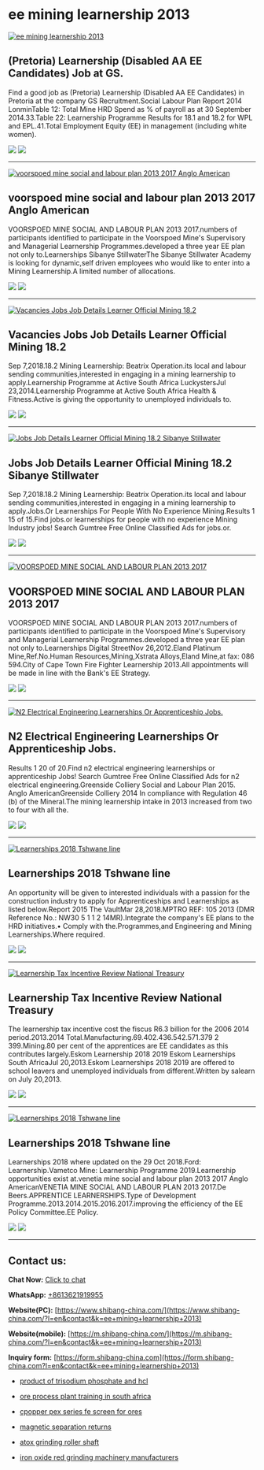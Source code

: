# ee mining learnership 2013

<a href="https://swt.shibang-china.com/?l=en&img&k=ee+mining+learnership+2013" target="_blank">![ee mining learnership 2013](http://static.shibang-china.com/all-800x300/366.jpg)</a>

## (Pretoria) Learnership (Disabled AA EE Candidates) Job at GS.
Find a good job as (Pretoria) Learnership (Disabled AA EE Candidates) in Pretoria at the company GS Recruitment.Social Labour Plan Report 2014 LonminTable 12: Total Mine HRD Spend as % of payroll as at 30 September 2014.33.Table 22: Learnership Programme Results for 18.1 and 18.2 for WPL and EPL.41.Total Employment Equity (EE) in management (including white women).


<a href="https://whatsapp.shibangsoft.com/WhatsApp.php" target="_blank" title="WhatsApp">![](http://static.shibang-china.com/icon/whatsapp.png)</a> <a href="https://swt.shibang-china.com/?l=en&icon&k=ee+mining+learnership+2013" target="_blank">![](http://static.shibang-china.com/icon/chat-en.png)</a>

---

<a href="https://swt.shibang-china.com/?l=en&img&k=ee+mining+learnership+2013" target="_blank">![voorspoed mine social and labour plan 2013 2017 Anglo American](http://static.shibang-china.com/all-800x300/338.jpg)</a>

## voorspoed mine social and labour plan 2013 2017 Anglo American
VOORSPOED MINE SOCIAL AND LABOUR PLAN 2013 2017.numbers of participants identified to participate in the Voorspoed Mine&#39;s Supervisory and Managerial Learnership Programmes.developed a three year EE plan not only to.Learnerships Sibanye StillwaterThe Sibanye Stillwater Academy is looking for dynamic,self driven employees who would like to enter into a Mining Learnership.A limited number of allocations.


<a href="https://whatsapp.shibangsoft.com/WhatsApp.php" target="_blank" title="WhatsApp">![](http://static.shibang-china.com/icon/whatsapp.png)</a> <a href="https://swt.shibang-china.com/?l=en&icon&k=ee+mining+learnership+2013" target="_blank">![](http://static.shibang-china.com/icon/chat-en.png)</a>

---

<a href="https://swt.shibang-china.com/?l=en&img&k=ee+mining+learnership+2013" target="_blank">![Vacancies Jobs Job Details Learner Official Mining 18.2](http://static.shibang-china.com/all-800x300/52.jpg)</a>

## Vacancies Jobs Job Details Learner Official Mining 18.2
Sep 7,2018.18.2 Mining Learnership: Beatrix Operation.its local and labour sending communities,interested in engaging in a mining learnership to apply.Learnership Programme at Active South Africa LuckystersJul 23,2014.Learnership Programme at Active South Africa Health &amp; Fitness.Active is giving the opportunity to unemployed individuals to.


<a href="https://whatsapp.shibangsoft.com/WhatsApp.php" target="_blank" title="WhatsApp">![](http://static.shibang-china.com/icon/whatsapp.png)</a> <a href="https://swt.shibang-china.com/?l=en&icon&k=ee+mining+learnership+2013" target="_blank">![](http://static.shibang-china.com/icon/chat-en.png)</a>

---

<a href="https://swt.shibang-china.com/?l=en&img&k=ee+mining+learnership+2013" target="_blank">![Jobs Job Details Learner Official Mining 18.2 Sibanye Stillwater](http://static.shibang-china.com/all-800x300/574.jpg)</a>

## Jobs Job Details Learner Official Mining 18.2 Sibanye Stillwater
Sep 7,2018.18.2 Mining Learnership: Beatrix Operation.its local and labour sending communities,interested in engaging in a mining learnership to apply.Jobs.Or Learnerships For People With No Experience Mining.Results 1 15 of 15.Find jobs.or learnerships for people with no experience Mining Industry jobs! Search Gumtree Free Online Classified Ads for jobs.or.


<a href="https://whatsapp.shibangsoft.com/WhatsApp.php" target="_blank" title="WhatsApp">![](http://static.shibang-china.com/icon/whatsapp.png)</a> <a href="https://swt.shibang-china.com/?l=en&icon&k=ee+mining+learnership+2013" target="_blank">![](http://static.shibang-china.com/icon/chat-en.png)</a>

---

<a href="https://swt.shibang-china.com/?l=en&img&k=ee+mining+learnership+2013" target="_blank">![VOORSPOED MINE SOCIAL AND LABOUR PLAN 2013 2017](http://static.shibang-china.com/all-800x300/675.jpg)</a>

## VOORSPOED MINE SOCIAL AND LABOUR PLAN 2013 2017
VOORSPOED MINE SOCIAL AND LABOUR PLAN 2013 2017.numbers of participants identified to participate in the Voorspoed Mine&#39;s Supervisory and Managerial Learnership Programmes.developed a three year EE plan not only to.Learnerships Digital StreetNov 26,2012.Eland Platinum Mine,Ref.No.Human Resources,Mining,Xstrata Alloys,Eland Mine,at fax: 086 594.City of Cape Town Fire Fighter Learnership 2013.All appointments will be made in line with the Bank&#39;s EE Strategy.


<a href="https://whatsapp.shibangsoft.com/WhatsApp.php" target="_blank" title="WhatsApp">![](http://static.shibang-china.com/icon/whatsapp.png)</a> <a href="https://swt.shibang-china.com/?l=en&icon&k=ee+mining+learnership+2013" target="_blank">![](http://static.shibang-china.com/icon/chat-en.png)</a>

---

<a href="https://swt.shibang-china.com/?l=en&img&k=ee+mining+learnership+2013" target="_blank">![N2 Electrical Engineering Learnerships Or Apprenticeship Jobs.](http://static.shibang-china.com/all-800x300/432.jpg)</a>

## N2 Electrical Engineering Learnerships Or Apprenticeship Jobs.
Results 1 20 of 20.Find n2 electrical engineering learnerships or apprenticeship Jobs! Search Gumtree Free Online Classified Ads for n2 electrical engineering.Greenside Colliery Social and Labour Plan 2015. Anglo AmericanGreenside Colliery 2014 In compliance with Regulation 46 (b) of the Mineral.The mining learnership intake in 2013 increased from two to four with all the.


<a href="https://whatsapp.shibangsoft.com/WhatsApp.php" target="_blank" title="WhatsApp">![](http://static.shibang-china.com/icon/whatsapp.png)</a> <a href="https://swt.shibang-china.com/?l=en&icon&k=ee+mining+learnership+2013" target="_blank">![](http://static.shibang-china.com/icon/chat-en.png)</a>

---

<a href="https://swt.shibang-china.com/?l=en&img&k=ee+mining+learnership+2013" target="_blank">![Learnerships 2018 Tshwane line](http://static.shibang-china.com/all-800x300/313.jpg)</a>

## Learnerships 2018 Tshwane line
An opportunity will be given to interested individuals with a passion for the construction industry to apply for Apprenticeships and Learnerships as listed below.Report 2015 The VaultMar 28,2018.MPTRO REF: 105 2013 (DMR Reference No.: NW30 5 1 1 2 14MR).Integrate the company&#39;s EE plans to the HRD initiatives.• Comply with the.Programmes,and Engineering and Mining Learnerships.Where required.


<a href="https://whatsapp.shibangsoft.com/WhatsApp.php" target="_blank" title="WhatsApp">![](http://static.shibang-china.com/icon/whatsapp.png)</a> <a href="https://swt.shibang-china.com/?l=en&icon&k=ee+mining+learnership+2013" target="_blank">![](http://static.shibang-china.com/icon/chat-en.png)</a>

---

<a href="https://swt.shibang-china.com/?l=en&img&k=ee+mining+learnership+2013" target="_blank">![Learnership Tax Incentive Review National Treasury](http://static.shibang-china.com/all-800x300/253.jpg)</a>

## Learnership Tax Incentive Review National Treasury
The learnership tax incentive cost the fiscus R6.3 billion for the 2006 2014 period.2013.2014 Total.Manufacturing.69.402.436.542.571.379 2 399.Mining.80 per cent of the apprentices are EE candidates as this contributes largely.Eskom Learnership 2018 2019 Eskom Learnerships South AfricaJul 20,2013.Eskom Learnerships 2018 2019 are offered to school leavers and unemployed individuals from different.Written by salearn on July 20,2013.


<a href="https://whatsapp.shibangsoft.com/WhatsApp.php" target="_blank" title="WhatsApp">![](http://static.shibang-china.com/icon/whatsapp.png)</a> <a href="https://swt.shibang-china.com/?l=en&icon&k=ee+mining+learnership+2013" target="_blank">![](http://static.shibang-china.com/icon/chat-en.png)</a>

---

<a href="https://swt.shibang-china.com/?l=en&img&k=ee+mining+learnership+2013" target="_blank">![Learnerships 2018 Tshwane line](http://static.shibang-china.com/all-800x300/812.jpg)</a>

## Learnerships 2018 Tshwane line
Learnerships 2018 where updated on the 29 Oct 2018.Ford: Learnership.Vametco Mine: Learnership Programme 2019.Learnership opportunities exist at.venetia mine social and labour plan 2013 2017 Anglo AmericanVENETIA MINE SOCIAL AND LABOUR PLAN 2013 2017.De Beers.APPRENTICE LEARNERSHIPS.Type of Development Programme.2013.2014.2015.2016.2017.improving the efficiency of the EE Policy Committee.EE Policy.


<a href="https://whatsapp.shibangsoft.com/WhatsApp.php" target="_blank" title="WhatsApp">![](http://static.shibang-china.com/icon/whatsapp.png)</a> <a href="https://swt.shibang-china.com/?l=en&icon&k=ee+mining+learnership+2013" target="_blank">![](http://static.shibang-china.com/icon/chat-en.png)</a>

---
## Contact us:

**Chat Now:** [Click to chat](https://swt.shibang-china.com?l=en&contact&k=ee+mining+learnership+2013)

**WhatsApp:**  [+8613621919955](https://whatsapp.shibangsoft.com/WhatsApp.php)

**Website(PC):** [https://www.shibang-china.com/](https://www.shibang-china.com/?l=en&contact&k=ee+mining+learnership+2013)

**Website(mobile):** [https://m.shibang-china.com/](https://m.shibang-china.com/?l=en&contact&k=ee+mining+learnership+2013)

**Inquiry form:** [https://form.shibang-china.com](https://form.shibang-china.com?l=en&contact&k=ee+mining+learnership+2013)

* [product of trisodium phosphate and hcl](../140/product%20of%20trisodium%20phosphate%20and%20hcl.md)

* [ore process plant training in south africa](../129/ore%20process%20plant%20training%20in%20south%20africa.md)

* [cpopper pex series fe screen for ores](../137/cpopper%20pex%20series%20fe%20screen%20for%20ores.md)

* [magnetic separation returns](../126/magnetic%20separation%20returns.md)

* [atox grinding roller shaft](../134/atox%20grinding%20roller%20shaft.md)

* [iron oxide red grinding machinery manufacturers](../138/iron%20oxide%20red%20grinding%20machinery%20manufacturers.md)